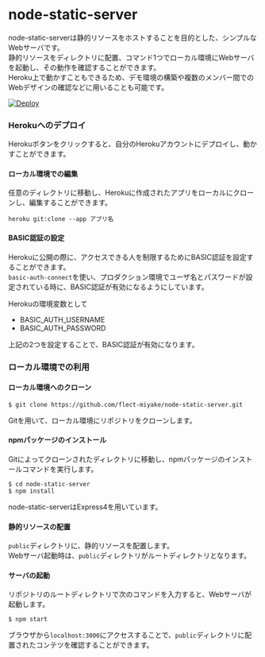 # node-static-server
node-static-serverは静的リソースをホストすることを目的とした、シンプルなWebサーバです。  
静的リソースをディレクトリに配置、コマンド1つでローカル環境にWebサーバを起動し、その動作を確認することができます。  
Heroku上で動かすこともできるため、デモ環境の構築や複数のメンバー間でのWebデザインの確認などに用いることも可能です。

[![Deploy](https://www.herokucdn.com/deploy/button.png)](https://heroku.com/deploy)

### Herokuへのデプロイ
Herokuボタンをクリックすると、自分のHerokuアカウントにデプロイし、動かすことができます。  

#### ローカル環境での編集
任意のディレクトリに移動し、Herokuに作成されたアプリをローカルにクローンし、編集することができます。  

```
heroku git:clone --app アプリ名
```

#### BASIC認証の設定
Herokuに公開の際に、アクセスできる人を制限するためにBASIC認証を設定することができます。  
`basic-auth-connect`を使い、プロダクション環境でユーザ名とパスワードが設定されている時に、BASIC認証が有効になるようにしています。  

Herokuの環境変数として

* BASIC_AUTH_USERNAME
* BASIC_AUTH_PASSWORD

上記の2つを設定することで、BASIC認証が有効になります。  

### ローカル環境での利用
#### ローカル環境へのクローン
```
$ git clone https://github.com/flect-miyake/node-static-server.git
```
Gitを用いて、ローカル環境にリポジトリをクローンします。

#### npmパッケージのインストール
Gitによってクローンされたディレクトリに移動し、npmパッケージのインストールコマンドを実行します。  

```
$ cd node-static-server
$ npm install
```

node-static-serverはExpress4を用いています。  

#### 静的リソースの配置
`public`ディレクトリに、静的リソースを配置します。  
Webサーバ起動時は、`public`ディレクトリがルートディレクトリとなります。  

#### サーバの起動
リポジトリのルートディレクトリで次のコマンドを入力すると、Webサーバが起動します。  

```
$ npm start
```

ブラウザから`localhost:3000`にアクセスすることで、`public`ディレクトリに配置されたコンテツを確認することができます。  
